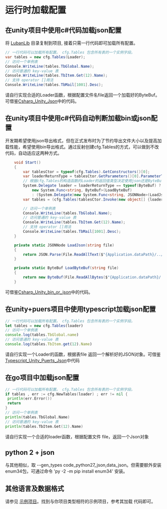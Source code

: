 # 运行时加载配置

## 在unity项目中使用c#代码加载json配置

将 [LubanLib](https://gitee.com/focus-creative-games/luban_examples/tree/main/Projects/Csharp_Unity_json/Assets/LubanLib) 目录复制到项目,
接着只需一行代码即可加载所有配置。

```csharp
// 一行代码可以加载所有配置。 cfg.Tables 包含所有表的一个实例字段。
var tables = new cfg.Tables(Loader);
// 访问一个单例表
Console.WriteLine(tables.TbGlobal.Name);
// 访问普通的 key-value 表
Console.WriteLine(tables.TbItem.Get(12).Name);
// 支持 operator []用法
Console.WriteLine(tables.TbMail[1001].Desc);
```

请自行实现合适的Loader函数，根据配置文件名file返回一个加载好的ByteBuf。 可借鉴[Csharp_Unity_Json](https://gitee.com/focus-creative-games/luban_examples/tree/main/Projects/Csharp_Unity_json)中的代码。

## 在unity项目中使用c#代码自动判断加载bin或json配置

开发期希望使用json导出格式，但在正式发布时为了节约导出文件大小以及提高加载性能，希望使用bin导出格式。通过反射创建cfg.Tables的方式，可以做到不改代码，自动适应这两种方式。

```csharp
    void Start()
    {
        var tablesCtor = typeof(cfg.Tables).GetConstructors()[0];
        var loaderReturnType = tablesCtor.GetParameters()[0].ParameterType.GetGenericArguments()[1];
        // 根据cfg.Tables的构造函数的Loader的返回值类型决定使用json还是ByteBuf Loader
        System.Delegate loader = loaderReturnType == typeof(ByteBuf) ?
            new System.Func<string, ByteBuf>(LoadByteBuf)
            : (System.Delegate)new System.Func<string, JSONNode>(LoadJson);
        var tables = (cfg.Tables)tablesCtor.Invoke(new object[] {loader});

        // 访问一个单例表
        Console.WriteLine(tables.TbGlobal.Name);
        // 访问普通的 key-value 表
        Console.WriteLine(tables.TbItem.Get(12).Name);
        // 支持 operator []用法
        Console.WriteLine(tables.TbMail[1001].Desc);
    }

    private static JSONNode LoadJson(string file)
    {
        return JSON.Parse(File.ReadAllText($"{Application.dataPath}/../../GenerateDatas/json/{file}.json", System.Text.Encoding.UTF8));
    }

    private static ByteBuf LoadByteBuf(string file)
    {
        return new ByteBuf(File.ReadAllBytes($"{Application.dataPath}/../../GenerateDatas/bytes/{file}.bytes"));
    }
```

可借鉴[Csharp_Unity_bin_or_json](https://gitee.com/focus-creative-games/luban_examples/tree/main/Projects/Csharp_Unity_bin_or_json)中的代码。

## 在unity+puers项目中使用typescript加载json配置

```typescript
// 一行代码可以加载所有配置。 cfg.Tables 包含所有表的一个实例字段。
let tables = new cfg.Tables(loader)
// 访问一个单例表
console.log(tables.TbGlobal.name)
// 访问普通的 key-value 表
console.log(tables.TbItem.get(12).Name)
```

请自行实现一个Loader的函数，根据表file 返回一个解析好的JSON对象。可借鉴 [Typescript_Unity_Puerts_Json](https://gitee.com/focus-creative-games/luban_examples/tree/main/Projects/TypeScript_Unity_Puerts_Json)中代码

## 在go项目中加载json配置

```go
// 一行代码可以加载所有配置。 cfg.Tables 包含所有表的一个实例字段。
if tables , err := cfg.NewTables(loader) ; err != nil {
 println(err.Error())
 return
}
// 访问一个单例表
println(tables.TbGlobal.Name)
// 访问普通的 key-value 表
println(tables.TbItem.Get(12).Name)

```

请自行实现一个合适的loader函数，根据配置文件 file，返回一个Json对象

## python 2 + json

与其他相似，取 --gen_types code_python27_json,data_json。但需要额外安装enum34包，可通过命令 'py -2 -m pip install enum34' 安装。

## 其他语言及数据格式

请参见  [示例项目](https://gitee.com/focus-creative-games/luban_examples/tree/main/Projects)。找到与你项目类型相符的示例项目，参考其加载
代码即可。
